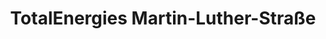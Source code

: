 ---
title: "TotalEnergies Martin-Luther-Straße"
url: /saarbruecken/totalenergies-martin-luther-strasse/
shop: Lebensmittel
---